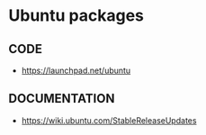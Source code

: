 # Ubuntu packages

## CODE
- https://launchpad.net/ubuntu

## DOCUMENTATION
- https://wiki.ubuntu.com/StableReleaseUpdates

